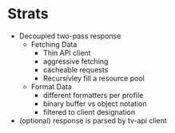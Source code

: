 # Strats

- Decoupled two-pass response
  - Fetching Data
    - Thin API client
    - aggressive fetching
    - cacheable requests
    - Recursivley fill a resource pool
  - Format Data
    - different formatters per profile
    - binary buffer vs object notation
    - filtered to client designation
- (optional) response is parsed by tv-api client